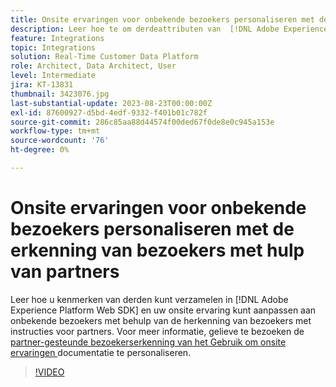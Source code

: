 ```yaml
---
title: Onsite ervaringen voor onbekende bezoekers personaliseren met de erkenning van bezoekers met hulp van partners
description: Leer hoe te om derdeattributen van  [!DNL Adobe Experience Platform Web SDK]  te verzamelen en uw onsite ervaring voor onbekende bezoekers te personaliseren gebruikend partner-gesteunde bezoekerserkenning.
feature: Integrations
topic: Integrations
solution: Real-Time Customer Data Platform
role: Architect, Data Architect, User
level: Intermediate
jira: KT-13831
thumbnail: 3423076.jpg
last-substantial-update: 2023-08-23T00:00:00Z
exl-id: 87600927-d5bd-4edf-9332-f401b01c782f
source-git-commit: 286c85aa88d44574f00ded67f0de8e0c945a153e
workflow-type: tm+mt
source-wordcount: '76'
ht-degree: 0%

---
```


# Onsite ervaringen voor onbekende bezoekers personaliseren met de erkenning van bezoekers met hulp van partners

Leer hoe u kenmerken van derden kunt verzamelen in [!DNL Adobe Experience Platform Web SDK] en uw onsite ervaring kunt aanpassen aan onbekende bezoekers met behulp van de herkenning van bezoekers met instructies voor partners. Voor meer informatie, gelieve te bezoeken de [ partner-gesteunde bezoekerserkenning van het Gebruik om onsite ervaringen ](https://experienceleague.adobe.com/docs/experience-platform/rtcdp/use-cases/partner-data/onsite-personalization.html) documentatie te personaliseren.

>[!VIDEO](https://video.tv.adobe.com/v/3423076/?learn=on&enablevpops)
